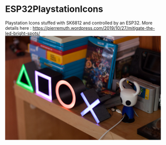# ESP32PlaystationIcons
Playstation Icons stuffed with SK6812 and controlled by an ESP32.
More details here : https://pierremuth.wordpress.com/2019/10/27/mitigate-the-led-bright-spots/ 
![result](img_6885.jpg)
